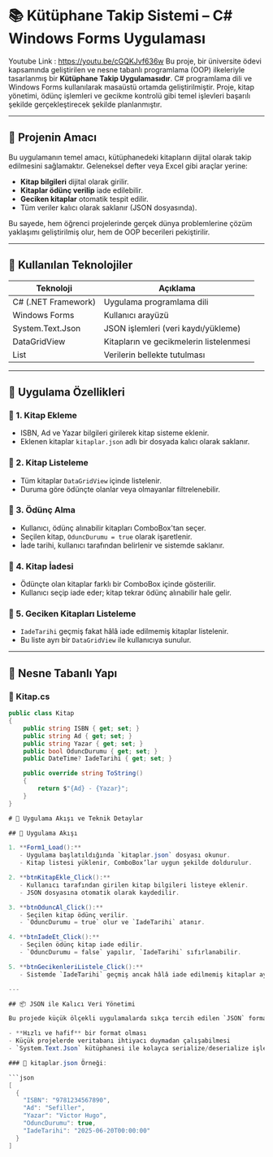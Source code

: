 # 📚 Kütüphane Takip Sistemi – C# Windows Forms Uygulaması
Youtube Link : https://youtu.be/cGQKJvf636w
Bu proje, bir üniversite ödevi kapsamında geliştirilen ve nesne tabanlı programlama (OOP) ilkeleriyle tasarlanmış bir **Kütüphane Takip Uygulamasıdır**. C# programlama dili ve Windows Forms kullanılarak masaüstü ortamda geliştirilmiştir. Proje, kitap yönetimi, ödünç işlemleri ve gecikme kontrolü gibi temel işlevleri başarılı şekilde gerçekleştirecek şekilde planlanmıştır.

---

## 🎯 Projenin Amacı

Bu uygulamanın temel amacı, kütüphanedeki kitapların dijital olarak takip edilmesini sağlamaktır. Geleneksel defter veya Excel gibi araçlar yerine:

- **Kitap bilgileri** dijital olarak girilir.
- **Kitaplar ödünç verilip** iade edilebilir.
- **Geciken kitaplar** otomatik tespit edilir.
- Tüm veriler kalıcı olarak saklanır (JSON dosyasında).

Bu sayede, hem öğrenci projelerinde gerçek dünya problemlerine çözüm yaklaşımı geliştirilmiş olur, hem de OOP becerileri pekiştirilir.

---

## 🔧 Kullanılan Teknolojiler

| Teknoloji             | Açıklama                                  |
|----------------------|-------------------------------------------|
| C# (.NET Framework)  | Uygulama programlama dili                 |
| Windows Forms        | Kullanıcı arayüzü                        |
| System.Text.Json     | JSON işlemleri (veri kaydı/yükleme)      |
| DataGridView         | Kitapların ve gecikmelerin listelenmesi  |
| List<T>              | Verilerin bellekte tutulması             |

---

## 🧱 Uygulama Özellikleri

### 📌 1. Kitap Ekleme
- ISBN, Ad ve Yazar bilgileri girilerek kitap sisteme eklenir.
- Eklenen kitaplar `kitaplar.json` adlı bir dosyada kalıcı olarak saklanır.

### 📌 2. Kitap Listeleme
- Tüm kitaplar `DataGridView` içinde listelenir.
- Duruma göre ödünçte olanlar veya olmayanlar filtrelenebilir.

### 📌 3. Ödünç Alma
- Kullanıcı, ödünç alınabilir kitapları ComboBox'tan seçer.
- Seçilen kitap, `OduncDurumu = true` olarak işaretlenir.
- İade tarihi, kullanıcı tarafından belirlenir ve sistemde saklanır.

### 📌 4. Kitap İadesi
- Ödünçte olan kitaplar farklı bir ComboBox içinde gösterilir.
- Kullanıcı seçip iade eder; kitap tekrar ödünç alınabilir hale gelir.

### 📌 5. Geciken Kitapları Listeleme
- `IadeTarihi` geçmiş fakat hâlâ iade edilmemiş kitaplar listelenir.
- Bu liste ayrı bir `DataGridView` ile kullanıcıya sunulur.

---

## 🧩 Nesne Tabanlı Yapı

### 🔹 Kitap.cs
```csharp
public class Kitap
{
    public string ISBN { get; set; }
    public string Ad { get; set; }
    public string Yazar { get; set; }
    public bool OduncDurumu { get; set; }
    public DateTime? IadeTarihi { get; set; }

    public override string ToString()
    {
        return $"{Ad} - {Yazar}";
    }
}

# 🚧 Uygulama Akışı ve Teknik Detaylar

## 🔄 Uygulama Akışı

1. **Form1_Load():**
   - Uygulama başlatıldığında `kitaplar.json` dosyası okunur.
   - Kitap listesi yüklenir, ComboBox’lar uygun şekilde doldurulur.

2. **btnKitapEkle_Click():**
   - Kullanıcı tarafından girilen kitap bilgileri listeye eklenir.
   - JSON dosyasına otomatik olarak kaydedilir.

3. **btnOduncAl_Click():**
   - Seçilen kitap ödünç verilir.
   - `OduncDurumu = true` olur ve `IadeTarihi` atanır.

4. **btnIadeEt_Click():**
   - Seçilen ödünç kitap iade edilir.
   - `OduncDurumu = false` yapılır, `IadeTarihi` sıfırlanabilir.

5. **btnGecikenleriListele_Click():**
   - Sistemde `IadeTarihi` geçmiş ancak hâlâ iade edilmemiş kitaplar ayrı listelenir.

---

## 📦 JSON ile Kalıcı Veri Yönetimi

Bu projede küçük ölçekli uygulamalarda sıkça tercih edilen `JSON` formatı kullanılmıştır. Bunun nedeni:

- **Hızlı ve hafif** bir format olması
- Küçük projelerde veritabanı ihtiyacı duymadan çalışabilmesi
- `System.Text.Json` kütüphanesi ile kolayca serialize/deserialize işlemlerinin yapılabilmesi

### 📁 kitaplar.json Örneği:

```json
[
  {
    "ISBN": "9781234567890",
    "Ad": "Sefiller",
    "Yazar": "Victor Hugo",
    "OduncDurumu": true,
    "IadeTarihi": "2025-06-20T00:00:00"
  }
]
